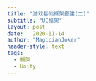 ```yaml
---
title: "游戏基础框架搭建(二)"
subtitle: "UI框架"
layout: post
date:   2020-11-14
author: "MagicianJoker"
header-style: text
tags:
  - 框架
  - Unity
---
```


